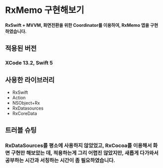 RxMemo 구현해보기
=============
#### RxSwift + MVVM, 화면전환을 위한 Coordinator를 이용하여, RxMemo 앱을 구현하였습니다.
   
## 적용된 버전
### XCode 13.2, Swift 5
   
## 사용한 라이브러리
* RxSwift
* Action
* NSObject+Rx
* RxDatasources
* RxCoreData     

## 트러블 슈팅
### RxDataSources를 평소에 사용하지 않았었고, RxCocoa를 이용해서 화면 구현만 해보았는 데, 적용하는게 그리 어렵진 않았지만, 새롭게 다가와서 공부하는 시간과 서칭하는 시간이 좀 필요하였습니다.

